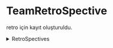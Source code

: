 # TeamRetroSpective
 retro için kayıt oluşturuldu.
 <details>
  <summary>RetroSpectives</summary>
 
 - AdminController
 ![image](https://user-images.githubusercontent.com/60554068/120825461-15508f00-c562-11eb-88f8-b0014040a93a.png)
![image](https://user-images.githubusercontent.com/60554068/120825595-35804e00-c562-11eb-9a56-a9e9f123e738.png)

 
 
